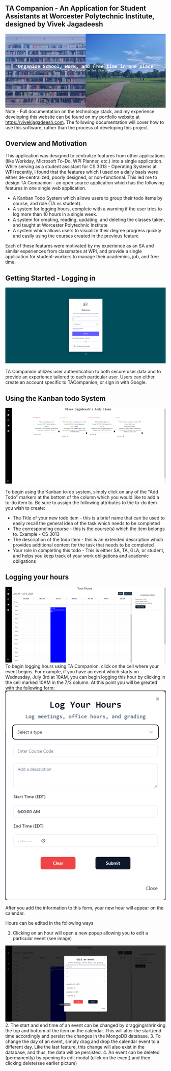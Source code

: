 ## TA Companion - An Application for Student Assistants at Worcester Polytechnic Institute, designed by Vivek Jagadeesh 
<img src="./public/final-hero.png">
Note - Full documentation on the technology stack, and my experience developing this website can be found on my portfolio website at <a href="https://vivekjagadeesh.com">https://vivekjagadeesh.com</a>. The following documentation will cover how to use this software, rather than the process of developing this project.

<h2>Overview and Motivation</h2>
<p>
    This application was designed to centralize features from other applications (like Workday, Microsoft To-Do, WPI Planner, etc.) into a single application. 
    While serving as a student assistant for CS 3013 - Operating Systems at WPI recently,  I found that the features which I used on a daily basis were either de-centralized, 
    poorly designed, or non-functional. This led me to design TA Companion - an open source application which has the following features in one single web application. </p>
<ul>
<li> A Kanban Todo System which allows users to group their todo items by course, and role (TA vs student). </li>
<li> A system for logging hours, complete with a warning if the user tries to log more than 10 hours in a single week. </li>
<li> A system for creating, reading, updating, and deleting the classes taken, and taught at Worcester Polytechnic Institute </li>
<li> A system which allows users to visualize their degree progress quickly and easily using the courses created in the previous feature</li>
</ul>
Each of these features were motivated by my experience as an SA and similar experiences from classmates at WPI, and provide a single application for student-workers to manage their academics, job, and free time. 

<h2>Getting Started - Logging in</h2>
<img src="./public/auth0-signin.png">
<p>TA Companion utilizes user authentication to both secure user data and to provide an experience tailored to each particular user. Users can either create an account specific to TACompanion, or sign in with Google. </p>

<h2>Using the Kanban todo System</h2>
<img src="./public/kanban.png">
<p>To begin using the Kanban to-do system, simply click on any of the "Add Todo" markers at the bottom of the column which you would like to add a to-do item to. Be sure to assign the following attributes to the to-do item you wish to create: </p>
<ul>
    <li>The Title of your new todo item - this is a brief name that can be used to easily recall the general idea of the task which needs to be completed</li>
    <li>The corresponding course -  this is the course(s) which the item belongs to. Example - CS 3013</li>
    <li>The description of the todo item - this is an extended description which provides additional context for the task that needs to be completed</li>
    <li>Your role in completing this todo - This is either SA, TA, GLA, or student, and helps you keep track of your work obligations and academic obligations</li>
</ul>

<h2>Logging your hours</h2>
<img src="./public/hours.png">
To begin logging hours using TA Companion, click on the cell where your event begins. For example, if you have an event which starts on Wednesday, July 3rd at 10AM, you can begin logging this hour by clicking in the cell marked 10AM in the 7/3 column. At this point you will be greated with the following form:
<img src="./public/create-hour-modal.png">

After you add the information to this form, your new hour will appear on the calendar.

Hours can be edited in the following ways 
1. Clicking on an hour will open a new popup allowing you to edit a particular event (see image)
<img src="./public/edit-event.png">
2. The start and end time of an event can be changed by dragging/shrinking the top and bottom of the item on the calendar. This will alter the start/end time accordingly and persist the changes in the MongoDB database. 
3. To change the day of an event, simply drag and drop the calendar event to a different day. Like the last feature, this change will also exist in the database, and thus, the data will be persisted. 
4. An event can be deleted (permanently) by opening its edit modal (click on the event) and then clicking delete(see earlier picture)
